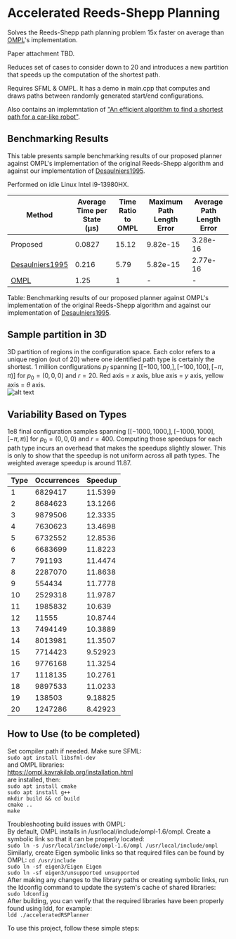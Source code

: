 # Accelerated Reeds-Shepp Planning

Solves the Reeds-Shepp path planning problem 15x faster on average than [OMPL]'s implementation. 

Paper attachment TBD.

Reduces set of cases to consider down to 20 and introduces a new partition that speeds up the computation of the shortest path.

Requires SFML & OMPL. It has a demo in main.cpp that computes and draws paths between randomly generated start/end configurations. 

Also contains an implemntation of ["An efficient algorithm to find a shortest path for a car-like robot"]. 

## Benchmarking Results

This table presents sample benchmarking results of our proposed planner against OMPL's implementation of the original Reeds-Shepp algorithm and against our implementation of [Desaulniers1995].

Performed on idle Linux Intel i9-13980HX.

| Method                        | Average Time per State (µs) | Time Ratio to OMPL | Maximum Path Length Error | Average Path Length Error |
|-------------------------------|-----------------------------------------------|--------------------|---------------------------|---------------------------|
| Proposed                      | 0.0827                                        | 15.12              | 9.82e-15                  | 3.28e-16                  |
| [Desaulniers1995]             | 0.216                                         | 5.79               | 5.82e-15                  | 2.77e-16                  |
| [OMPL]                        | 1.25                                          | 1                  | -                         | -                         |

Table: Benchmarking results of our proposed planner against OMPL's implementation of the original Reeds-Shepp algorithm and against our implementation of [Desaulniers1995].

[Desaulniers1995]: https://ieeexplore.ieee.org/document/478429
[OMPL]: https://ompl.kavrakilab.org/ReedsSheppStateSpace_8cpp_source.html
["An efficient algorithm to find a shortest path for a car-like robot"]: https://ieeexplore.ieee.org/document/478429

## Sample partition in 3D
3D partition of regions in the configuration space. Each color refers to a unique region (out of 20) where one identified path type is certainly the shortest. 1 million configurations $p_{f}$ spanning $\big[ [-100,100,], [-100,100], [-\pi,\pi)\big]$ for $p_{0} = (0,0,0)$ and $r = 20$. Red axis = $x$ axis, blue axis = $y$ axis, yellow axis = $\theta$ axis. <br>
![alt text](https://github.com/IbrahimSquared/accelerated-RS-planner/blob/master/samples/3D_cases_cropped.png) <br>

## Variability Based on Types
1e8 final configuration samples spanning $\big[ [-1000,1000,], [-1000,1000], [-\pi,\pi)\big]$ for $p_{0} = (0,0,0)$ and $r = 400$.
Computing those speedups for each path type incurs an overhead that makes the speedups slightly slower. This is only to show that the speedup is not uniform across all path types. 
The weighted average speedup is around 11.87.

Type           | Occurrences | Speedup
---------------|-------------|---------
1              | 6829417     | 11.5399
2              | 8684623     | 13.1266
3              | 9879506     | 12.3335
4              | 7630623     | 13.4698
5              | 6732552     | 12.8536
6              | 6683699     | 11.8223
7              | 791193      | 11.4474
8              | 2287070     | 11.8638
9              | 554434      | 11.7778
10             | 2529318     | 11.9787
11             | 1985832     | 10.639
12             | 11555       | 10.8744
13             | 7494149     | 10.3889
14             | 8013981     | 11.3507
15             | 7714423     | 9.52923
16             | 9776168     | 11.3254
17             | 1118135     | 10.2761
18             | 9897533     | 11.0233
19             | 138503      | 9.18825
20             | 1247286     | 8.42923

## How to Use (to be completed)
Set compiler path if needed. Make sure SFML: <br>
``` sudo apt install libsfml-dev ``` <br>
and OMPL libraries: <br>
https://ompl.kavrakilab.org/installation.html <br>
are installed, then: <br>
``` sudo apt install cmake ``` <br>
``` sudo apt install g++ ``` <br>
``` mkdir build && cd build ``` <br>
``` cmake .. ``` <br>
``` make ```

Troubleshooting build issues with OMPL: <br>
By default, OMPL installs in /usr/local/include/ompl-1.6/ompl. Create a symbolic link so that it can be properly located: <br>
``` sudo ln -s /usr/local/include/ompl-1.6/ompl /usr/local/include/ompl ``` <br>
Similarly, create Eigen symbolic links so that required files can be found by OMPL:
``` cd /usr/include ``` <br>
``` sudo ln -sf eigen3/Eigen Eigen ``` <br>
``` sudo ln -sf eigen3/unsupported unsupported ``` <br>
After making any changes to the library paths or creating symbolic links, run the ldconfig command to update the system's cache of shared libraries: <br>
``` sudo ldconfig ``` <br>
After building, you can verify that the required libraries have been properly found using ldd, for example: <br>
``` ldd ./acceleratedRSPlanner ``` <br>

To use this project, follow these simple steps: <br>
